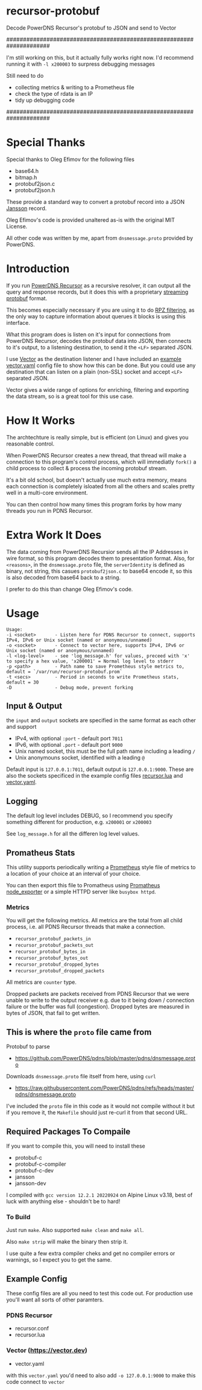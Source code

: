 # recursor-protobuf
Decode PowerDNS Recursor's protobuf to JSON and send to Vector

#####################################################################

I'm still working on this, but it actually fully works right now.
I'd recommend running it with `-l x200003` to surpress debugging messages

Still need to do
- collecting metrics & writing to a Prometheus file
- check the type of rdata is an IP
- tidy up debugging code

#####################################################################

# Special Thanks
Special thanks to Oleg Efimov for the following files
- base64.h
- bitmap.h
- protobuf2json.c
- protobuf2json.h

These provide a standard way to convert a protobuf record into a JSON [Jansson](https://jansson.readthedocs.io/en/latest/index.html) record.

Oleg Efimov's code is provided unaltered as-is with the original MIT License.

All other code was written by me, apart from `dnsmessage.proto` provided by PowerDNS.


# Introduction

If you run [PowerDNS Recursor](https://docs.powerdns.com/recursor/index.html) as a recursive resolver, it can output all the
query and response records, but it does this with a proprietary [streaming protobuf](https://docs.powerdns.com/recursor/lua-config/protobuf.html) format.

This becomes especially necessary if you are using it to do [RPZ filtering](https://docs.powerdns.com/recursor/lua-config/rpz.html),
as the only way to capture information about querues it blocks is using this interface.

What this program does is listen on it's input for connections from PowerDNS Recursor, decodes the protobuf data into JSON, then connects
to it's output, to a listening destination, to send it the `<LF>` separated JSON.

I use [Vector](https://vector.dev) as the destination listener and
I have included an [example vector.yaml](/vector.yaml) config file to show how this can be done.
But you could use any destination that can listen on a plain (non-SSL) socket and accept `<LF>` separated JSON.

Vector gives a wide range of options for enriching, filtering and exporting the data stream, so is a great tool for this use case.


# How It Works
The archtechture is really simple, but is efficient (on Linux) and gives you reasonable control.

When PowerDNS Recursor creates a new thread, that thread will make a connection to this program's control process, which
will immediatly `fork()` a child process to collect & process the incoming protobuf stream.

It's a bit old school, but doesn't actually use much extra memory, means each connection
is completely isloated from all the others and scales pretty well in a multi-core environment.

You can then control how many times this program forks by how many threads you run in PDNS Recursor.


# Extra Work It Does
The data coming from PowerDNS Recursior sends all the IP Addresses in wire format, so this program decodes them to presentation format.
Also, for `<reasons>`, in the `dnsmessage.proto` file, the `serverIdentity` is defined as binary, not string,
this casues `protobuf2json.c` to base64 encode it, so this is also decoded from base64 back to a string.

I prefer to do this than change Oleg Efimov's code.


# Usage
```
Usage:
-i <socket>       - Listen here for PDNS Recursor to connect, supports IPv4, IPv6 or Unix socket (named or anonymous/unnamed)
-o <socket>       - Connect to vector here, supports IPv4, IPv6 or Unix socket (named or anonymous/unnamed)
-l <log-level>    - see 'log_message.h' for values, preceed with 'x' to specify a hex value, 'x200001' = Normal log level to stderr
-p <path>         - Path name to save Prometheus style metrics to, default = `/var/run/recursor-protobuf.prom`
-t <secs>         - Period in seconds to write Prometheus stats, default = 30
-D                - Debug mode, prevent forking
```

## Input & Output
the `input` and `output` sockets are specified in the same format as each other and support
- IPv4, with optional `:port` - default port `7011`
- IPv6, with optional `.port` - default port `9000`
- Unix named socket, this must be the full path name including a leading `/`
- Unix anonymouns socket, identified with a leading `@`

Default input is `127.0.0.1:7011`, default output is `127.0.0.1:9000`. These are also the
sockets specificed in the example config files [recursor.lua](recursor.lua) and [vector.yaml](vector.yaml).

## Logging
The default log level includes DEBUG, so I recommend you specify something different for production, e.g. `x200001` or `x200003`

See `log_message.h` for all the differen log level values.

## Promatheus Stats
This utility supports periodically writing a [Prometheus](https://prometheus.io/) style file of metrics to
a location of your choice at an interval of your choice.

You can then export this file to Promatheus using [Promatheus node_exporter](https://github.com/prometheus/node_exporter)
or a simple HTTPD server like `busybox httpd`.

### Metrics
You will get the following metrics. All metrics are the total from all child process, i.e. all PDNS Recursor threads that make a connection.
- `recursor_protobuf_packets_in`
- `recursor_protobuf_packets_out`
- `recursor_protobuf_bytes_in`
- `recursor_protobuf_bytes_out`
- `recursor_protobuf_dropped_bytes`
- `recursor_protobuf_dropped_packets`

All metrics are `counter` type.

Dropped packets are packets received from PDNS Recursor that we were unable to write to the output receiver
e.g. due to it being down / connection failure or the buffer was full (congestion).
Dropped bytes are measured in bytes of JSON, that fail to get written.


## This is where the `proto` file came from

Protobuf to parse
- https://github.com/PowerDNS/pdns/blob/master/pdns/dnsmessage.proto

Downloads `dnsmessage.proto` file itself from here, using `curl`
- https://raw.githubusercontent.com/PowerDNS/pdns/refs/heads/master/pdns/dnsmessage.proto

I've included the `proto` file in this code as it would not compile without it
but if you remove it, the `Makefile` should just re-curl it from that second URL.


## Required Packages To Compaile

If you want to compile this, you will need to install these
- protobuf-c
- protobuf-c-compiler
- protobuf-c-dev
- jansson
- jansson-dev

I compiled with `gcc version 12.2.1 20220924` on Alpine Linux v3.18, best of luck with anything else - shouldn't be to hard!

### To Build

Just run `make`. Also supported `make clean` and `make all`.

Also `make strip` will make the binary then strip it.

I use quite a few extra compiler cheks and get no compiler errors or warnings, so I expect you to get the same.


## Example Config
These config files are all you need to test this code out. For production use you'll want all sorts of other paramters.

### PDNS Recursor
- recursor.conf
- recursor.lua

### Vector (https://vector.dev)
- vector.yaml

with this `vector.yaml` you'd need to also add `-o 127.0.0.1:9000` to make this code connect to `vector`
